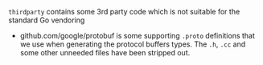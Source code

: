 `thirdparty` contains some 3rd party code which is not suitable for the standard Go vendoring

- github.com/google/protobuf is some supporting `.proto` definitions that we use when generating the protocol buffers types. The `.h`, `.cc` and some other unneeded files have been stripped out.
